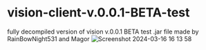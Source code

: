 # vision-client-v.0.0.1-BETA-test 
fully decompiled version of vision v.0.0.1 BETA test .jar file
made by RainBowNight531 and Magor
![Screenshot 2024-03-16 16 13 58](https://github.com/RainBowNight531Magor12/vision-client-v.0.0.1-BETA-test/assets/163665304/84580df1-26c2-4085-b7f0-0cf0b8aaa74e) 
